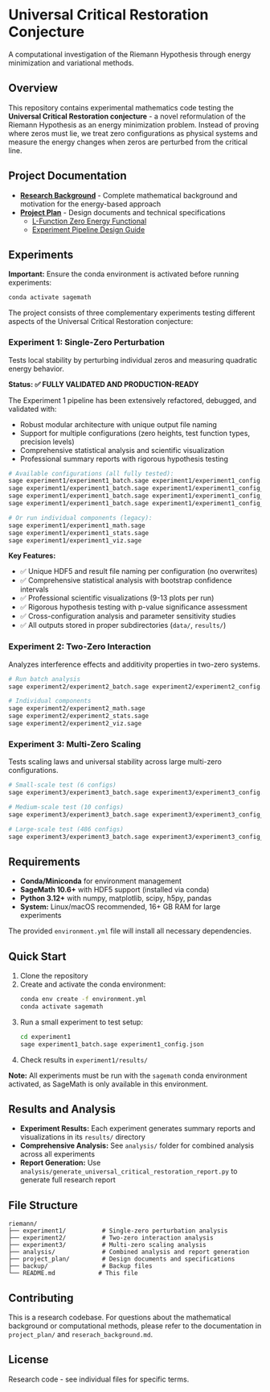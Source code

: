 # Universal Critical Restoration Conjecture

A computational investigation of the Riemann Hypothesis through energy minimization and variational methods.

## Overview

This repository contains experimental mathematics code testing the **Universal Critical Restoration conjecture** - a novel reformulation of the Riemann Hypothesis as an energy minimization problem. Instead of proving where zeros must lie, we treat zero configurations as physical systems and measure the energy changes when zeros are perturbed from the critical line.

## Project Documentation

- **[Research Background](reserach_background.md)** - Complete mathematical background and motivation for the energy-based approach
- **[Project Plan](project_plan/)** - Design documents and technical specifications
  - [L-Function Zero Energy Functional](project_plan/L_Function_Zero_Energy_Functional.md)
  - [Experiment Pipeline Design Guide](project_plan/Riemann_Experiment_Pipeline_Design_Guide.md)

## Experiments

**Important:** Ensure the conda environment is activated before running experiments:
```bash
conda activate sagemath
```

The project consists of three complementary experiments testing different aspects of the Universal Critical Restoration conjecture:

### Experiment 1: Single-Zero Perturbation
Tests local stability by perturbing individual zeros and measuring quadratic energy behavior.

**Status: ✅ FULLY VALIDATED AND PRODUCTION-READY**

The Experiment 1 pipeline has been extensively refactored, debugged, and validated with:
- Robust modular architecture with unique output file naming
- Support for multiple configurations (zero heights, test function types, precision levels)
- Comprehensive statistical analysis and scientific visualization
- Professional summary reports with rigorous hypothesis testing

```bash
# Available configurations (all fully tested):
sage experiment1/experiment1_batch.sage experiment1/experiment1_config.json              # Multi-config batch (gamma 14, 21, 25)
sage experiment1/experiment1_batch.sage experiment1/experiment1_config_high_precision.json  # Ultra-high precision (gamma 14)
sage experiment1/experiment1_batch.sage experiment1/experiment1_config_gamma2.json          # Medium precision (gamma 21)  
sage experiment1/experiment1_batch.sage experiment1/experiment1_config_gamma3_fourier.json  # Fourier basis (gamma 25)

# Or run individual components (legacy):
sage experiment1/experiment1_math.sage
sage experiment1/experiment1_stats.sage
sage experiment1/experiment1_viz.sage
```

**Key Features:**
- ✅ Unique HDF5 and result file naming per configuration (no overwrites)
- ✅ Comprehensive statistical analysis with bootstrap confidence intervals
- ✅ Professional scientific visualizations (9-13 plots per run)
- ✅ Rigorous hypothesis testing with p-value significance assessment
- ✅ Cross-configuration analysis and parameter sensitivity studies
- ✅ All outputs stored in proper subdirectories (`data/`, `results/`)

### Experiment 2: Two-Zero Interaction
Analyzes interference effects and additivity properties in two-zero systems.

```bash
# Run batch analysis
sage experiment2/experiment2_batch.sage experiment2/experiment2_config.json

# Individual components
sage experiment2/experiment2_math.sage
sage experiment2/experiment2_stats.sage  
sage experiment2/experiment2_viz.sage
```

### Experiment 3: Multi-Zero Scaling
Tests scaling laws and universal stability across large multi-zero configurations.

```bash
# Small-scale test (6 configs)
sage experiment3/experiment3_batch.sage experiment3/experiment3_config.json

# Medium-scale test (10 configs) 
sage experiment3/experiment3_batch.sage experiment3/experiment3_config_phase3.json

# Large-scale test (486 configs)
sage experiment3/experiment3_batch.sage experiment3/experiment3_config_phase3_full.json
```

## Requirements

- **Conda/Miniconda** for environment management
- **SageMath 10.6+** with HDF5 support (installed via conda)
- **Python 3.12+** with numpy, matplotlib, scipy, h5py, pandas
- **System:** Linux/macOS recommended, 16+ GB RAM for large experiments

The provided `environment.yml` file will install all necessary dependencies.

## Quick Start

1. Clone the repository
2. Create and activate the conda environment:
   ```bash
   conda env create -f environment.yml
   conda activate sagemath
   ```
3. Run a small experiment to test setup:
   ```bash
   cd experiment1
   sage experiment1_batch.sage experiment1_config.json
   ```
4. Check results in `experiment1/results/`

**Note:** All experiments must be run with the `sagemath` conda environment activated, as SageMath is only available in this environment.

## Results and Analysis

- **Experiment Results:** Each experiment generates summary reports and visualizations in its `results/` directory
- **Comprehensive Analysis:** See `analysis/` folder for combined analysis across all experiments
- **Report Generation:** Use `analysis/generate_universal_critical_restoration_report.py` to generate full research report


## File Structure

```
riemann/
├── experiment1/          # Single-zero perturbation analysis
├── experiment2/          # Two-zero interaction analysis  
├── experiment3/          # Multi-zero scaling analysis
├── analysis/             # Combined analysis and report generation
├── project_plan/         # Design documents and specifications
├── backup/               # Backup files
└── README.md            # This file
```

## Contributing

This is a research codebase. For questions about the mathematical background or computational methods, please refer to the documentation in `project_plan/` and `reserach_background.md`.

## License

Research code - see individual files for specific terms.
